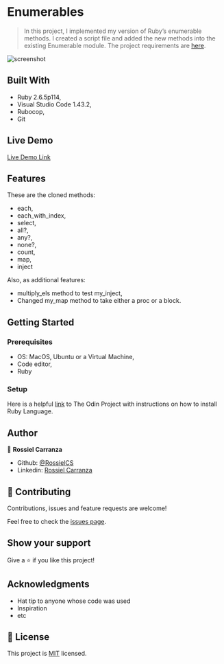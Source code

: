 # Enumerables
> In this project, I implemented my version of Ruby’s enumerable methods.
I created a script file and added the new methods into the existing Enumerable module.
The project requirements are [here](https://www.theodinproject.com/courses/ruby-programming/lessons/advanced-building-blocks#project-2-enumerable-methods).


![screenshot](https://user-images.githubusercontent.com/60085697/79680772-db032180-81e9-11ea-98db-2f5eb69c4cf9.png)

## Built With

- Ruby 2.6.5p114,
- Visual Studio Code 1.43.2,
- Rubocop,
- Git

## Live Demo

[Live Demo Link](https://repl.it/@RossielCarranza/Enumerables)

## Features
These are the cloned methods:
- each,
- each_with_index,
- select,
- all?,
- any?,
- none?,
- count,
- map,
- inject

Also, as additional features:
- multiply_els method to test my_inject,
- Changed my_map method to take either a proc or a block.

## Getting Started
### Prerequisites

- OS: MacOS, Ubuntu or a Virtual Machine,
- Code editor,
- Ruby

### Setup
Here is a helpful [link](https://www.theodinproject.com/courses/ruby-programming/lessons/installing-ruby-ruby-programming) to The Odin Project with instructions on how to install Ruby Language.


## Author

👤 **Rossiel Carranza**

- Github: [@RossielCS](https://github.com/RossielCS)
- Linkedin: [Rossiel Carranza](https://www.linkedin.com/in/rossiel-carranza-1666b11a1/)


## 🤝 Contributing

Contributions, issues and feature requests are welcome!

Feel free to check the [issues page](https://github.com/RossielCS/Enumerables/issues).

## Show your support

Give a ⭐️ if you like this project!

## Acknowledgments

- Hat tip to anyone whose code was used
- Inspiration
- etc

## 📝 License

This project is [MIT](lic.url) licensed.
